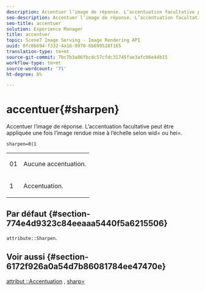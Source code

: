```yaml
---
description: Accentuer l’image de réponse. L’accentuation facultative peut être appliquée une fois l’image rendue mise à l’échelle selon wid= ou hei=.
seo-description: Accentuer l’image de réponse. L’accentuation facultative peut être appliquée une fois l’image rendue mise à l’échelle selon wid= ou hei=.
seo-title: accentuer
solution: Experience Manager
title: accentuer
topic: Scene7 Image Serving - Image Rendering API
uuid: 0fc0b694-f332-4a16-9970-6b699528f165
translation-type: tm+mt
source-git-commit: 7bc7b3a86fbcdc57cfdc31745fae3afc06e44b15
workflow-type: tm+mt
source-wordcount: '71'
ht-degree: 8%

---
```



# accentuer{#sharpen}

Accentuer l’image de réponse. L’accentuation facultative peut être appliquée une fois l’image rendue mise à l’échelle selon wid= ou hei=.

`sharpen=0|1`

<table id="simpletable_E14B914834A241BA8B5FC42F07D34EEB"> 
 <tr class="strow"> 
  <td class="stentry"> <p>01 </p></td> 
  <td class="stentry"> <p>Aucune accentuation. </p></td> 
 </tr> 
 <tr class="strow"> 
  <td class="stentry"> <p>1 </p></td> 
  <td class="stentry"> <p>Accentuation. </p></td> 
 </tr> 
</table>

## Par défaut {#section-774e4d9323c84eeaaa5440f5a6215506}

`attribute::Sharpen`.

## Voir aussi {#section-6172f926a0a54d7b86081784ee47470e}

[attribut ::Accentuation](../../../../../ir-api/material-cat/image-rendering-api-ref/c-ir-material-catalog/c-ir-attributes-reference/r-ir-cat-sharpen.md#reference-18df922f3a3f403a97ccaaa15042e30a) ,  [sharp=](../../../../../ir-api/http-protocol/image-rendering-api-ref/c-ir-http-protocol-ref/c-ir-http-protocol-command-reference/r-ir-http-sharp.md#reference-acdd87f6b5de4e3a85e5d3c03022a35a)
